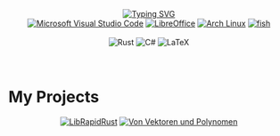 <div align="center">
    <a href="https://git.io/typing-svg"><img src="https://readme-typing-svg.demolab.com/?font=Fira+Code&weight=1000&size=35&duration=4000&pause=10000&color=0CF6F7&center=true&vCenter=true&width=700&height=100&lines=Maximilian+Schleicher;Mathematics+%26+Computer+Science" alt="Typing SVG" /></a>
</div>

<div align="center">
    <a href="https://code.visualstudio.com/"><img src="https://img.shields.io/badge/VS%20Code-0078D4?style=for-the-badge&logo=visual%20studio%20code&logoColor=white" alt="Microsoft Visual Studio Code"></a>
    <a href="https://libreoffice.org/"><img src="https://img.shields.io/badge/LibreOffice-18a303?style=for-the-badge&logo=LibreOffice&logoColor=white" alt="LibreOffice"></a>
    <a href="https://archlinux.org/"><img src="https://img.shields.io/badge/Arch%20Linux-1794d1?style=for-the-badge&logo=Arch%20Linux&logoColor=white" alt="Arch Linux"></a>
    <a href="https://fishshell.com/"><img src="https://img.shields.io/badge/fish-4d4d4d?style=for-the-badge&logo=Windows%20Terminal&logoColor=white" alt="fish"></a>
    <br>
    <br>
    <img src="https://img.shields.io/badge/Rust-FF5F1F?style=for-the-badge&logo=Rust&logoColor=white" alt="Rust">
    <img src="https://img.shields.io/badge/C%23-00599C?style=for-the-badge&logo=Csharp&logoColor=white" alt="C#">
    <img src="https://img.shields.io/badge/LaTeX-47A141?style=for-the-badge&logo=LaTeX&logoColor=white" alt="LaTeX">

</div>
<br>
<br>

# My Projects
<div align="center">
    <div styles=".row{flex:33.33%;padding:5px;} .column{display:flex;}" class="row">
        <a class="column" href="https://github.com/LibRapid/LibRapidRust"><img src="https://github-readme-stats.vercel.app/api/pin/?username=LibRapid&repo=LibRapidRust&theme=codeSTACKr" alt="LibRapidRust"></a>
        <a class="column" href="https://github.com/Nervousnullptr/Von-Vektoren-und-Polynomen"><img src="https://github-readme-stats.vercel.app/api/pin/?username=Nervousnullptr&repo=Von-Vektoren-und-Polynomen&theme=codeSTACKr" alt="Von Vektoren und Polynomen"></a>
    </div>
</div>
